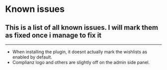 # Known issues

## This is a list of all known issues. I will mark them as fixed once i manage to fix it

----------------------------------------------------------------

- When installing the plugin, it doesnt actually mark the wishlists as enabled by default.
- Complianz logo and others are slightly off on the admin side panel.
